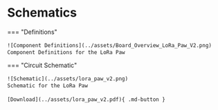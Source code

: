 # Schematics

=== "Definitions"

    ![Component Definitions](../assets/Board_Overview_LoRa_Paw_V2.png)
    Component Definitions for the LoRa Paw

=== "Circuit Schematic"

    ![Schematic](../assets/lora_paw_v2.png)
    Schematic for the LoRa Paw

    [Download](../assets/lora_paw_v2.pdf){ .md-button }
